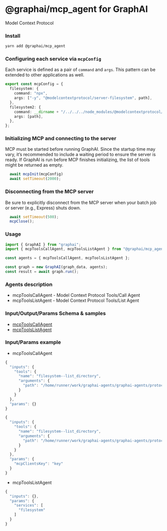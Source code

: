 
# @graphai/mcp_agent for GraphAI

Model Context Protocol

### Install

```sh
yarn add @graphai/mcp_agent
```

### Configuring each service via `mcpConfig`

Each service is defined as a pair of `command` and `args`. This pattern can be extended to other applications as well.

```TypeScript
export const mcpConfig = {
  filesystem: {
    command: "npx",
    args: ["-y", "@modelcontextprotocol/server-filesystem", path],
  },
  filesystem2: {
    command: __dirname + "/../../../node_modules/@modelcontextprotocol/server-filesystem/dist/index.js",
    args: [path],
  },
};
```

### Initializing MCP and connecting to the server

MCP must be started before running GraphAI. Since the startup time may vary, it’s recommended to include a waiting period to ensure the server is ready. If GraphAI is run before MCP finishes initializing, the list of tools might be returned as empty.

```TypeScript
  await mcpInit(mcpConfig)
  await setTimeout(2000);
```

### Disconnecting from the MCP server

Be sure to explicitly disconnect from the MCP server when your batch job or server (e.g., Express) shuts down.

```TypeScript
  await setTimeout(500);
  mcpClose();
```


### Usage

```typescript
import { GraphAI } from "graphai";
import { mcpToolsCallAgent, mcpToolsListAgent } from "@graphai/mcp_agent";

const agents = { mcpToolsCallAgent, mcpToolsListAgent };

const graph = new GraphAI(graph_data, agents);
const result = await graph.run();
```

### Agents description
- mcpToolsCallAgent - Model Context Protocol Tools/Call Agent
- mcpToolsListAgent - Model Context Protocol Tools/List Agent

### Input/Output/Params Schema & samples
 - [mcpToolsCallAgent](https://github.com/receptron/graphai/blob/main/docs/agentDocs/protocol/mcpToolsCallAgent.md)
 - [mcpToolsListAgent](https://github.com/receptron/graphai/blob/main/docs/agentDocs/protocol/mcpToolsListAgent.md)

### Input/Params example
 - mcpToolsCallAgent

```typescript
{
  "inputs": {
    "tools": {
      "name": "filesystem--list_directory",
      "arguments": {
        "path": "/home/runner/work/graphai-agents/graphai-agents/protocol/mcp-agent/lib/../tests/sample"
      }
    }
  },
  "params": {}
}
```


```typescript
{
  "inputs": {
    "tools": {
      "name": "filesystem--list_directory",
      "arguments": {
        "path": "/home/runner/work/graphai-agents/graphai-agents/protocol/mcp-agent/lib/../tests/sample"
      }
    }
  },
  "params": {
    "mcpClientsKey": "key"
  }
}
```

 - mcpToolsListAgent

```typescript
{
  "inputs": {},
  "params": {
    "services": [
      "filesystem"
    ]
  }
}
```











